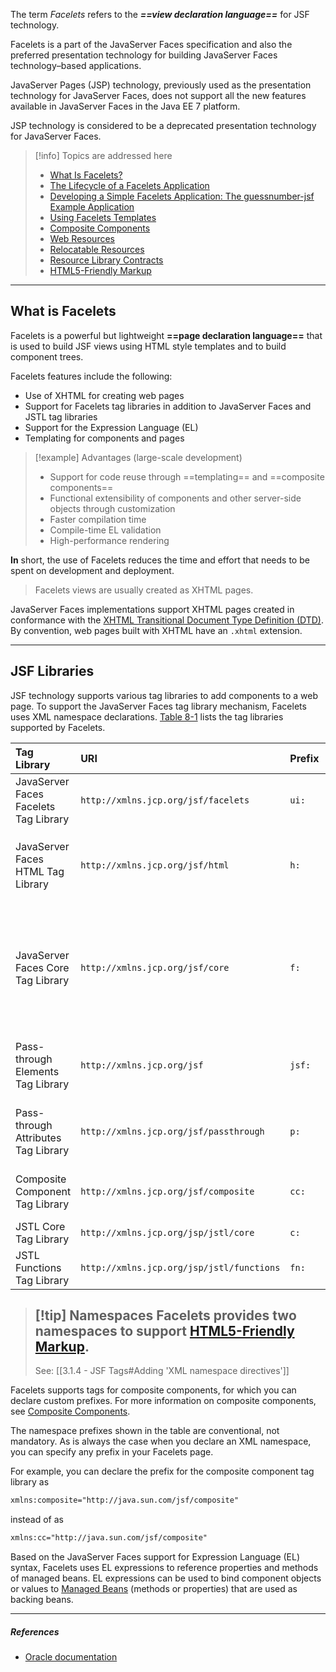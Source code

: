 The term *Facelets* refers to the ***==view declaration language==*** for JSF technology.

Facelets is a part of the JavaServer Faces specification and also the preferred presentation technology for building JavaServer Faces technology–based applications.

JavaServer Pages (JSP) technology, previously used as the presentation technology for JavaServer Faces, does not support all the new features available in JavaServer Faces in the Java EE 7 platform. 

JSP technology is considered to be a deprecated presentation technology for JavaServer Faces.

> [!info] Topics are addressed here
>- [What Is Facelets?](https://docs.oracle.com/javaee/7/tutorial/jsf-facelets001.htm#GIJTU)
>- [The Lifecycle of a Facelets Application](https://docs.oracle.com/javaee/7/tutorial/jsf-facelets002.htm#GIPRR)
>- [Developing a Simple Facelets Application: The guessnumber-jsf Example Application](https://docs.oracle.com/javaee/7/tutorial/jsf-facelets003.htm#GIPOB)
>- [Using Facelets Templates](https://docs.oracle.com/javaee/7/tutorial/jsf-facelets004.htm#GIQXP)
>- [Composite Components](https://docs.oracle.com/javaee/7/tutorial/jsf-facelets005.htm#GIQZR)
>- [Web Resources](https://docs.oracle.com/javaee/7/tutorial/jsf-facelets006.htm#GIRGM)
>- [Relocatable Resources](https://docs.oracle.com/javaee/7/tutorial/jsf-facelets007.htm#BABHGBJI)
>- [Resource Library Contracts](https://docs.oracle.com/javaee/7/tutorial/jsf-facelets008.htm#BABHAHDF)
>- [HTML5-Friendly Markup](https://docs.oracle.com/javaee/7/tutorial/jsf-facelets009.htm#BABGECCJ)

---
## What is Facelets

Facelets is a powerful but lightweight **==page declaration language==** that is used to build JSF views using HTML style templates and to build component trees.

Facelets features include the following:
- Use of XHTML for creating web pages
- Support for Facelets tag libraries in addition to JavaServer Faces and JSTL tag libraries
- Support for the Expression Language (EL)
- Templating for components and pages

> [!example] Advantages (large-scale development)
> - Support for code reuse through ==templating== and ==composite components==
> - Functional extensibility of components and other server-side objects through customization
> - Faster compilation time
> - Compile-time EL validation
> - High-performance rendering

**In** short, the use of Facelets reduces the time and effort that needs to be spent on development and deployment.

> Facelets views are usually created as XHTML pages.

JavaServer Faces implementations support XHTML pages created in conformance with the [XHTML Transitional Document Type Definition (DTD)](http://www.w3.org/TR/xhtml1/#a_dtd_XHTML-1.0-Transitional).
By convention, web pages built with XHTML have an `.xhtml` extension.

---
## JSF Libraries
JSF technology supports various tag libraries to add components to a web page.
To support the JavaServer Faces tag library mechanism, Facelets uses XML namespace declarations. [Table 8-1](https://docs.oracle.com/javaee/7/tutorial/jsf-facelets001.htm#GJBOX) lists the tag libraries supported by Facelets.

| Tag Library                           | URI                                       | Prefix | Example                                                 | Contents                                                                                   |
| :------------------------------------ | :---------------------------------------- | :----- | :------------------------------------------------------ | :----------------------------------------------------------------------------------------- |
| JavaServer Faces Facelets Tag Library | `http://xmlns.jcp.org/jsf/facelets`       | `ui:`  | `ui:component`<br>`ui:insert`                           | Tags for templating                                                                        |
| JavaServer Faces HTML Tag Library     | `http://xmlns.jcp.org/jsf/html`           | `h:`   | `h:head`<br>`h:body`<br>`h:outputText`<br>`h:inputText` | JavaServer Faces component tags for all `UIComponent` objects                              |
| JavaServer Faces Core Tag Library     | `http://xmlns.jcp.org/jsf/core`           | `f:`   | `f:actionListener`<br>`f:attribute`                     | Tags for JavaServer Faces custom actions that are independent of any particular render kit |
| Pass-through Elements Tag Library     | `http://xmlns.jcp.org/jsf`                | `jsf:` | `jsf:id`                                                | Tags to support HTML5-friendly markup                                                      |
| Pass-through Attributes Tag Library   | `http://xmlns.jcp.org/jsf/passthrough`    | `p:`   | `p:type`                                                | Tags to support HTML5-friendly markup                                                      |
| Composite Component Tag Library       | `http://xmlns.jcp.org/jsf/composite`      | `cc:`  | `cc:interface`                                          | Tags to support composite components                                                       |
| JSTL Core Tag Library                 | `http://xmlns.jcp.org/jsp/jstl/core`      | `c:`   | `c:forEach`<br>`c:catch`                                | JSTL 1.2 Core Tags                                                                         |
| JSTL Functions Tag Library            | `http://xmlns.jcp.org/jsp/jstl/functions` | `fn:`  | `fn:toUpperCase`<br>`fn:toLowerCase`                    | JSTL 1.2 Functions Tags                                                                    |

  
> [!tip] Namespaces
> Facelets provides two namespaces to support [HTML5-Friendly Markup](https://docs.oracle.com/javaee/7/tutorial/jsf-facelets009.htm#BABGECCJ).
> ---
> See: [[3.1.4 - JSF Tags#Adding 'XML namespace directives']]

Facelets supports tags for composite components, for which you can declare custom prefixes.
For more information on composite components, see [Composite Components](https://docs.oracle.com/javaee/7/tutorial/jsf-facelets005.htm#GIQZR).

The namespace prefixes shown in the table are conventional, not mandatory.
As is always the case when you declare an XML namespace, you can specify any prefix in your Facelets page.

For example, you can declare the prefix for the composite component tag library as
```xml
xmlns:composite="http://java.sun.com/jsf/composite"
```
instead of as
```xml
xmlns:cc="http://java.sun.com/jsf/composite"
```

Based on the JavaServer Faces support for Expression Language (EL) syntax, Facelets uses EL expressions to reference properties and methods of managed beans.
EL expressions can be used to bind component objects or values to [Managed Beans](https://docs.oracle.com/javaee/7/tutorial/jsf-develop001.htm#BNAQP) (methods or properties) that are used as backing beans.

---
##### ***References***
- [Oracle documentation](https://docs.oracle.com/javaee/7/tutorial/jsf-facelets.htm#GIEPX)